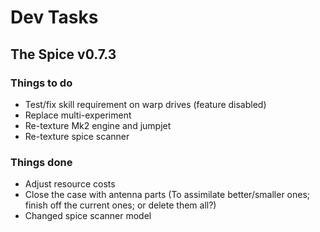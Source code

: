 # Dev Tasks
## The Spice v0.7.3

### Things to do
* Test/fix skill requirement on warp drives (feature disabled)
* Replace multi-experiment
* Re-texture Mk2 engine and jumpjet
* Re-texture spice scanner
  
### Things done
* Adjust resource costs
* Close the case with antenna parts (To assimilate better/smaller ones; finish off the current ones; or delete them all?)
* Changed spice scanner model

